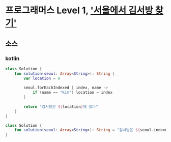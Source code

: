 # 프로그래머스 Level 1, ['서울에서 김서방 찾기'](https://programmers.co.kr/learn/courses/30/lessons/12919)

## 소스

### kotlin

```kotlin
class Solution {
    fun solution(seoul: Array<String>): String {
        var location = 0
        
        seoul.forEachIndexed { index, name ->
            if (name == "Kim") location = index
        }
        
        return "김서방은 ${location}에 있다"
    }
}
```

```kotlin
class Solution {
    fun solution(seoul: Array<String>): String = "김서방은 ${seoul.indexOf("Kim")}에 있다"
}
```